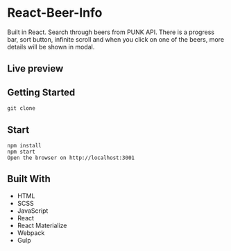 # React-Beer-Info
Built in React. Search through beers from PUNK API.
There is a progress bar, sort button, infinite scroll and when you click on one of the beers, more details will be shown in modal.

## Live preview



## Getting Started
```
git clone 
```

## Start
```
npm install
npm start
Open the browser on http://localhost:3001 
```

## Built With
* HTML
* SCSS
* JavaScript
* React
* React Materialize
* Webpack
* Gulp